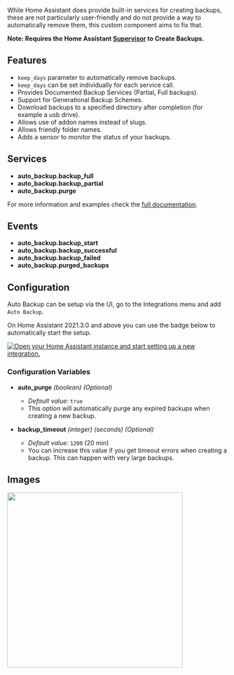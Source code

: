 While Home Assistant does provide built-in services for creating backups, these are not particularly user-friendly and do not provide a way to automatically remove them, this custom component aims to fix that.

**Note: Requires the Home Assistant [Supervisor](https://www.home-assistant.io/installation) to Create Backups.**

## Features
* `keep_days` parameter to automatically remove backups.
* `keep_days` can be set individually for each service call.
* Provides Documented Backup Services (Partial, Full backups).
* Support for Generational Backup Schemes.
* Download backups to a specified directory after completion (for example a usb drive).
* Allows use of addon names instead of slugs.
* Allows friendly folder names.
* Adds a sensor to monitor the status of your backups.

## Services
* **auto_backup.backup_full**
* **auto_backup.backup_partial**
* **auto_backup.purge**

For more information and examples check the [full documentation](https://github.com/jcwillox/hass-auto-backup).

## Events
* **auto_backup.backup_start**
* **auto_backup.backup_successful**
* **auto_backup.backup_failed**
* **auto_backup.purged_backups**

## Configuration

Auto Backup can be setup via the UI, go to the Integrations menu and add `Auto Backup`.

On Home Assistant 2021.3.0 and above you can use the badge below to automatically start the setup.

[![Open your Home Assistant instance and start setting up a new integration.](https://my.home-assistant.io/badges/config_flow_start.svg)](https://my.home-assistant.io/redirect/config_flow_start/?domain=auto_backup)

### Configuration Variables

- **auto_purge** _(boolean) (Optional)_
  - _Default value:_ `true`
  - This option will automatically purge any expired backups when creating a new backup.

- **backup_timeout** _(integer) (seconds) (Optional)_
  - _Default value:_ `1200` (20 min)
  - You can increase this value if you get timeout errors when creating a backup. This can happen with very large backups.
  
## Images

<img src="https://github.com/jcwillox/hass-auto-backup/blob/main/example-sensor.png?raw=true" width="400px">
